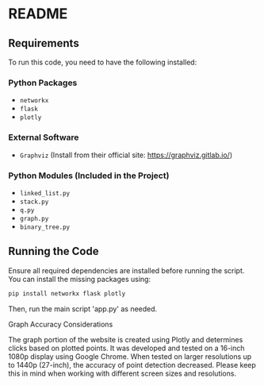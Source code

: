 # README

## Requirements
To run this code, you need to have the following installed:

### Python Packages
- `networkx`
- `flask`
- `plotly`

### External Software
- `Graphviz` (Install from their official site: https://graphviz.gitlab.io/)

### Python Modules (Included in the Project)
- `linked_list.py`
- `stack.py`
- `q.py`
- `graph.py`
- `binary_tree.py`

## Running the Code
Ensure all required dependencies are installed before running the script. You can install the missing packages using:
```sh
pip install networkx flask plotly
```
Then, run the main script 'app.py' as needed.

Graph Accuracy Considerations

The graph portion of the website is created using Plotly and determines clicks based on plotted points. It was developed and tested on a 16-inch 1080p display using Google Chrome. When tested on larger resolutions up to 1440p (27-inch), the accuracy of point detection decreased. Please keep this in mind when working with different screen sizes and resolutions.
